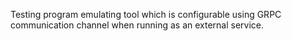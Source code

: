 Testing program emulating tool which is configurable using GRPC communication channel when running as an external service.
